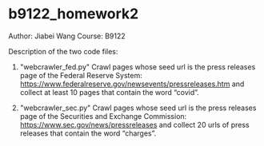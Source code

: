 # b9122_homework2

Author: Jiabei Wang
Course: B9122

Description of the two code files:
1) "webcrawler_fed.py"
Crawl pages whose seed url is the press releases page of the Federal Reserve System: https://www.federalreserve.gov/newsevents/pressreleases.htm and collect at least 10 pages that contain the word “covid”. 

2) "webcrawler_sec.py"
Crawl pages whose seed url is the press releases page of the Securities and Exchange Commission: https://www.sec.gov/news/pressreleases and collect 20 urls of press releases that contain the word “charges”.
